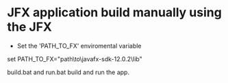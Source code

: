 # JFX application build manually using the JFX

- Set the 'PATH_TO_FX' enviromental variable

set PATH_TO_FX="path\to\javafx-sdk-12.0.2\lib"

build.bat and run.bat build and run the app.
